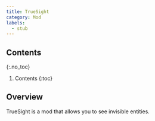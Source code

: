 ```yaml
---
title: TrueSight
category: Mod
labels:
  - stub
---
```

## Contents
{:.no_toc}
1. Contents
{:toc}

## Overview
TrueSight is a mod that allows you to see invisible entities.
